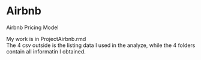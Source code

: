 # Airbnb
Airbnb Pricing Model

My work is in ProjectAirbnb.rmd  
The 4 csv outside is the listing data I used in the analyze, while the 4 folders contain all informatin I obtained.  
